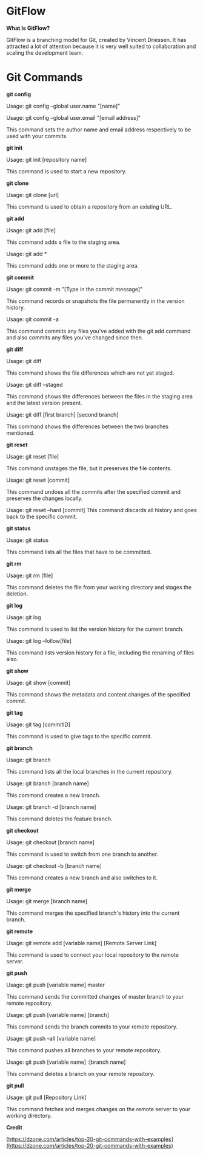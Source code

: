 #
# GitFlow



**What Is GitFlow?**

GitFlow is a branching model for Git, created by Vincent Driessen. It has attracted a lot of attention because it is very well suited to collaboration and scaling the development team.

# Git Commands

**git config**

Usage: git config –global user.name &quot;[name]&quot;

Usage: git config –global user.email &quot;[email address]&quot;

This command sets the author name and email address respectively to be used with your commits.

**git init**

Usage: git init [repository name]

This command is used to start a new repository.

**git clone**

Usage: git clone [url]

This command is used to obtain a repository from an existing URL.

**git add**

Usage: git add [file]

This command adds a file to the staging area.

Usage: git add \*

This command adds one or more to the staging area.

**git commit**

Usage: git commit -m &quot;[Type in the commit message]&quot;

This command records or snapshots the file permanently in the version history.

Usage: git commit -a

This command commits any files you&#39;ve added with the git add command and also commits any files you&#39;ve changed since then.

**git diff**

Usage: git diff

This command shows the file differences which are not yet staged.

 Usage: git diff –staged

This command shows the differences between the files in the staging area and the latest version present.

Usage: git diff [first branch] [second branch]

This command shows the differences between the two branches mentioned.

**git reset**

Usage: git reset [file]

This command unstages the file, but it preserves the file contents.

Usage: git reset [commit]

This command undoes all the commits after the specified commit and preserves the changes locally.

Usage: git reset –hard [commit]  This command discards all history and goes back to the specific commit.

**git status**

Usage: git status

This command lists all the files that have to be committed.

**git rm**

Usage: git rm [file]

This command deletes the file from your working directory and stages the deletion.

**git log**

Usage: git log

This command is used to list the version history for the current branch.

Usage: git log –follow[file]

This command lists version history for a file, including the renaming of files also.

**git show**

Usage: git show [commit]

This command shows the metadata and content changes of the specified commit.

**git tag**

Usage: git tag [commitID]

This command is used to give tags to the specific commit.

**git branch**

Usage: git branch

This command lists all the local branches in the current repository.

Usage: git branch [branch name]

This command creates a new branch.

Usage: git branch -d [branch name]

This command deletes the feature branch.

**git checkout**

Usage: git checkout [branch name]

This command is used to switch from one branch to another.

Usage: git checkout -b [branch name]

This command creates a new branch and also switches to it.

**git merge**

Usage: git merge [branch name]

This command merges the specified branch&#39;s history into the current branch.

**git remote**

Usage: git remote add [variable name] [Remote Server Link]

This command is used to connect your local repository to the remote server.

**git push**

Usage: git push [variable name] master

This command sends the committed changes of master branch to your remote repository.

Usage: git push [variable name] [branch]

This command sends the branch commits to your remote repository.

Usage: git push –all [variable name]

This command pushes all branches to your remote repository.

Usage: git push [variable name] :[branch name]

This command deletes a branch on your remote repository.

**git pull**

Usage: git pull [Repository Link]

This command fetches and merges changes on the remote server to your working directory.

**Credit**

[https://dzone.com/articles/top-20-git-commands-with-examples](https://dzone.com/articles/top-20-git-commands-with-examples)